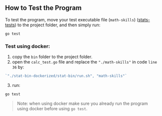 ## How to Test the Program

To test the program, move your test executable file (`math-skills`) ([stats-tests](https://assets.01-edu.org/stats-projects/stat-bin-dockerized.zip)) to the project folder, and then simply run:

```bash
go test
```

### Test using docker:

1. copy the `bin` folder to the project folder.
2. open the `calc_test.go` file and replace the `"./math-skills"` in code `line 36` by:

```go
`"./stat-bin-dockerized/stat-bin/run.sh", "math-skills"`
```

3. run:

```bash
go test
```

> Note: when using docker make sure you already run the program using docker before using `go test`.